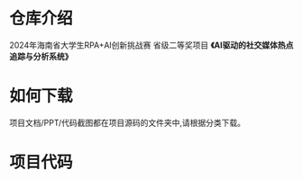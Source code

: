 # 仓库介绍
2024年海南省大学生RPA+AI创新挑战赛 省级二等奖项目 **《AI驱动的社交媒体热点追踪与分析系统》**
# 如何下载
项目文档/PPT/代码截图都在项目源码的文件夹中,请根据分类下载。
# 项目代码

